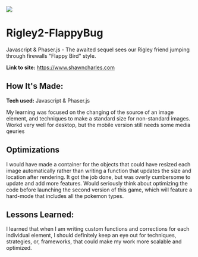 <img src="https://github.com/CharlesCreativeContent/CharlesCreativeContent/raw/main/images/gif2.gif" />

# Rigley2-FlappyBug

Javascript & Phaser.js - The awaited sequel sees our Rigley friend jumping through firewalls "Flappy Bird" style.

**Link to site:** https://www.shawncharles.com
<img source="/CharlesCreativeContent/CharlesCreativeContent/blob/main/images/gif2.gif?raw=true"></img>

## How It's Made:

**Tech used:** Javascript & Phaser.js

My learning was focused on the changing of the source of an image element, and techniques to make a standard size for non-standard images. Workd very well for desktop, but the mobile version still needs some media qeuries

## Optimizations

I would have made a container for the objects that could have resized each image automatically rather than writing a function that updates the size and location after rendering. It got the job done, but was overly cumbersome to update and add more features. Would seriously think about optimizing the code before launching the second version of this game, which will feature a hard-mode that includes all the pokemon types. 

## Lessons Learned:

I learned that when I am writing custom functions and corrections for each individual element, I should definitely keep an eye out for techniques, strategies, or, frameworks, that could make my work more scalable and optimized.
